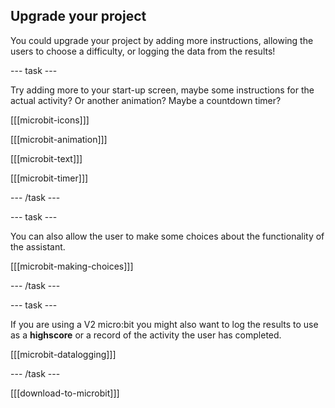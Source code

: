 ## Upgrade your project

<div style="display: flex; flex-wrap: wrap">
<div style="flex-basis: 200px; flex-grow: 1; margin-right: 15px;">
You could upgrade your project by adding more instructions, allowing the users to choose a difficulty, or logging the data from the results!
</div>
</div>

\--- task ---

Try adding more to your start-up screen, maybe some instructions for the actual activity? Or another animation? Maybe a countdown timer?

[[[microbit-icons]]]

[[[microbit-animation]]]

[[[microbit-text]]]

[[[microbit-timer]]]

\--- /task ---

\--- task ---

You can also allow the user to make some choices about the functionality of the assistant.

[[[microbit-making-choices]]]

\--- /task ---

\--- task ---

If you are using a V2 micro:bit you might also want to log the results to use as a **highscore** or a record of the activity the user has completed.

[[[microbit-datalogging]]]

\--- /task ---

[[[download-to-microbit]]]
